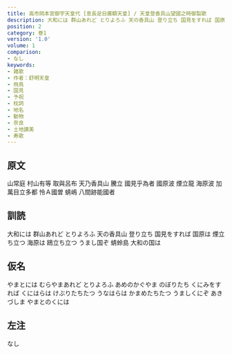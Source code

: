 ```yaml
---
title: 高市岡本宮御宇天皇代 [息長足日廣額天皇] / 天皇登香具山望國之時御製歌
description: 大和には 群山あれど とりよろふ 天の香具山 登り立ち 国見をすれば 国原は 煙立ち立つ 海原は 鴎立ち立つ うまし国ぞ 蜻蛉島 大和の国は
position: 2
category: 巻1
version: '1.0'
volume: 1
comparison:
- なし
keywords:
- 雑歌
- 作者：舒明天皇
- 飛鳥
- 国見
- 予祝
- 枕詞
- 地名
- 動物
- 奈良
- 土地讃美
- 寿歌
---
```


## 原文

山常庭 村山有等 取與呂布 天乃香具山 騰立 國見乎為者 國原波 煙立龍 海原波 加萬目立多都 怜Ａ國曽 蜻嶋 八間跡能國者

## 訓読

大和には 群山あれど とりよろふ 天の香具山 登り立ち 国見をすれば 国原は 煙立ち立つ 海原は 鴎立ち立つ うまし国ぞ 蜻蛉島 大和の国は

## 仮名

やまとには むらやまあれど とりよろふ あめのかぐやま のぼりたち くにみをすれば くにはらは けぶりたちたつ うなはらは かまめたちたつ うましくにぞ あきづしま やまとのくには

## 左注

なし
